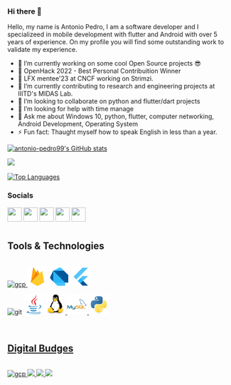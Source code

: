 ### Hi there 👋

Hello, my name is Antonio Pedro, I am a software developer  and I specializeed in mobile development with flutter and Android with over 5 years of experience. On my profile you will find some outstanding work to validate my experience.

- 🔭 I’m currently working on some cool Open Source projects 😎
- 🔭 OpenHack 2022 - Best Personal Contribuition Winner 
- 👯 LFX mentee'23 at CNCF working on Strimzi.
- 🌱 I’m currently contributing to research and engineering projects at IIITD's MIDAS Lab.
- 👯 I’m looking to collaborate on python and flutter/dart projects
- 🤔 I’m looking for help with time manage
- 💬 Ask me about Windows 10, python, flutter, computer networking, Android Development, Operating System
- ⚡ Fun fact: Thaught myself how to speak English in less than a year.
 

<a href="http://www.github.com/antonio-pedro99"><img src="https://github-readme-stats.vercel.app/api?username=antonio-pedro99&show_icons=true&hide=&count_private=true&title_color=0891b2&text_color=ffffff&icon_color=0891b2&bg_color=1c1917&hide_border=true&show_icons=true" alt="antonio-pedro99's GitHub stats" /></a>

<a href="http://www.github.com/antonio-pedro99"><img src="https://github-readme-streak-stats.herokuapp.com/?user=antonio-pedro99&stroke=ffffff&background=1c1917&ring=0891b2&fire=0891b2&currStreakNum=ffffff&currStreakLabel=0891b2&sideNums=ffffff&sideLabels=ffffff&dates=ffffff&hide_border=true" /></a>

<a href="https://github.com/antonio-pedro99" align="left"><img src="https://github-readme-stats.vercel.app/api/top-langs/?username=antonio-pedro99&langs_count=10&title_color=0891b2&text_color=ffffff&icon_color=0891b2&bg_color=1c1917&hide_border=true&locale=en&custom_title=Top%20%Languages" alt="Top Languages" /></a>
   
### Socials
 <p align="left"> <a href="https://www.facebook.com/antoniopedro42" target="_blank" rel="noreferrer"><img src="https://raw.githubusercontent.com/danielcranney/readme-generator/main/public/icons/socials/facebook.svg" width="32" height="32" /></a> <a href="https://www.github.com/antonio-pedro99" target="_blank" rel="noreferrer"><img src="https://raw.githubusercontent.com/danielcranney/readme-generator/main/public/icons/socials/github.svg" width="32" height="32" /></a> <a href="http://www.instagram.com/ant.pedro42" target="_blank" rel="noreferrer"><img src="https://raw.githubusercontent.com/danielcranney/readme-generator/main/public/icons/socials/instagram.svg" width="32" height="32" /></a> <a href="https://www.linkedin.com/in/antoniopedro99l/" target="_blank" rel="noreferrer"><img src="https://raw.githubusercontent.com/danielcranney/readme-generator/main/public/icons/socials/linkedin.svg" width="32" height="32" /></a> <a href="http://www.medium.com/@antonio-pedro2019z" target="_blank" rel="noreferrer"><img src="https://raw.githubusercontent.com/danielcranney/readme-generator/main/public/icons/socials/medium.svg" width="32" height="32" /></a></p>

#
<h2>Tools & Technologies </h2>
<p>
 <br>
   <a href="https://www.cloudskillsboost.google/public_profiles/88343710-d8aa-4d7f-a5ff-287fb754a9a5">
     <img height="45" src="https://www.vectorlogo.zone/logos/google_cloud/google_cloud-icon.svg" alt="gcp" height="45"/>
   </a>
   <img height="45"
        src="https://raw.githubusercontent.com/github/explore/80688e429a7d4ef2fca1e82350fe8e3517d3494d/topics/firebase/firebase.png">
   <img height="45"
        src="https://raw.githubusercontent.com/github/explore/80688e429a7d4ef2fca1e82350fe8e3517d3494d/topics/dart/dart.png">
   <img height="45"
        src="https://raw.githubusercontent.com/github/explore/80688e429a7d4ef2fca1e82350fe8e3517d3494d/topics/flutter/flutter.png">
 
  <img
            src="https://www.vectorlogo.zone/logos/git-scm/git-scm-icon.svg" alt="git" height="45" /> </a>  <img
            src="https://raw.githubusercontent.com/devicons/devicon/master/icons/java/java-original.svg" alt="java"
            height="45" /> </a>  <a href="https://www.linux.org/" target="_blank"> <img
            src="https://raw.githubusercontent.com/devicons/devicon/master/icons/linux/linux-original.svg" alt="linux"
            height="45" /> </a> <a href="https://www.mysql.com/" target="_blank"> <img
            src="https://raw.githubusercontent.com/devicons/devicon/master/icons/mysql/mysql-original-wordmark.svg"
            alt="mysql" height="45" /> </a> <a href="https://www.python.org" target="_blank"> <img
            src="https://raw.githubusercontent.com/devicons/devicon/master/icons/python/python-original.svg"
            alt="python" height="45" /> 
</p><br>

<h2>Digital Budges </h2>
<p>
    <br>
  <a href="https://www.cloudskillsboost.google/public_profiles/88343710-d8aa-4d7f-a5ff-287fb754a9a5">  <img height="60" src="https://www.vectorlogo.zone/logos/google_cloud/google_cloud-icon.svg" alt="gcp" height="60"  /> </a>
     <a href="https://www.credly.com/badges/e9678e9d-f32e-48c4-96a5-0b235a94153b/public_url"> <img height="60"
        src="https://images.credly.com/size/220x220/images/2d178f89-4816-4190-8c4a-3bdbfec9db01/Dev_Skills_Network_-_Cloud_Computing_Core.png"> </a>
     <a href="https://www.credly.com/badges/95244511-feb4-40d5-8daa-ca5318e849ae/public_url" > <img height="60"
        src="https://images.credly.com/size/220x220/images/d7f73336-9adb-4833-a602-761837a33ba3/NetworkingEssentials-01.png"> </a>
    <a href="https://www.cloudskillsboost.google/public_profiles/2cc6bdc7-d8c3-406d-a83b-3d88a00b2b21/badges/1593634" > <img height="60"
        src="https://cdn.qwiklabs.com/%2FPCy24rVgerXVWQg5YJeyiBQpEkC9wfO6XYR8k0BMKg%3D"> </a>
</p><br>


